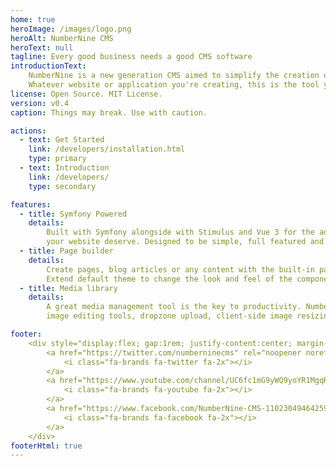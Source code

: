 ```yaml
---
home: true
heroImage: /images/logo.png
heroAlt: NumberNine CMS
heroText: null
tagline: Every good business needs a good CMS software
introductionText:
    NumberNine is a new generation CMS aimed to simplify the creation of websites with Symfony.
    Whatever website or application you're creating, this is the tool you've always wished for.
license: Open Source. MIT License.
version: v0.4
caption: Things may break. Use with caution.

actions:
  - text: Get Started
    link: /developers/installation.html
    type: primary
  - text: Introduction
    link: /developers/
    type: secondary

features:
  - title: Symfony Powered
    details:
        Built with Symfony alongside with Stimulus and Vue 3 for the admin to deliver the best user experience and robustness
        your website deserve. Designed to be simple, full featured and extensible.
  - title: Page builder
    details:
        Create pages, blog articles or any content with the built-in page builder and its dozens of predesigned blocks.
        Extend default theme to change the look and feel of the components. Build your blocks featuring your own business objects.
  - title: Media library
    details:
        A great media management tool is the key to productivity. NumberNine's very reactive media library comes with integrated
        image editing tools, dropzone upload, client-side image resizing before upload, and neat integration with the text editor.

footer:
    <div style="display:flex; gap:1rem; justify-content:center; margin-bottom:3rem">
        <a href="https://twitter.com/numberninecms" rel="noopener noreferrer nofollow" target="_blank">
            <i class="fa-brands fa-twitter fa-2x"></i>
        </a>
        <a href="https://www.youtube.com/channel/UC6fc1mG9yWQ9yoYR1MgqR7w" rel="noopener noreferrer nofollow" target="_blank">
            <i class="fa-brands fa-youtube fa-2x"></i>
        </a>
        <a href="https://www.facebook.com/NumberNine-CMS-110230494642598/" rel="noopener noreferrer nofollow" target="_blank">
            <i class="fa-brands fa-facebook fa-2x"></i>
        </a>
    </div>
footerHtml: true
---
```

